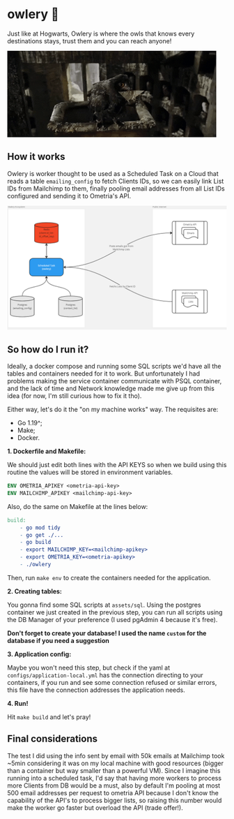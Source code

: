 # owlery 🦉

Just like at Hogwarts, Owlery is where the owls that knows every destinations stays, trust them and you can reach anyone!

![I'd never try to get a letter from those.](owlery_cute_gif.gif)

## How it works

Owlery is worker thought to be used as a Scheduled Task on a Cloud that reads a table `emailing_config` to fetch Clients IDs, so we can easily link List IDs from Mailchimp to them, finally pooling email addresses from all List IDs configured and sending it to Ometria's API.

<img src="flowchart.jpg" alt="flowchart" style="zoom:75%;" />

## So how do I run it?

Ideally, a docker compose and running some SQL scripts we'd have all the tables and containers needed for it to work. But unfortunately I had problems making the service container communicate with PSQL container, and the lack of time and Network knowledge made me give up from this idea (for now, I'm still curious how to fix it tho).

Either way, let's do it the "on my machine works" way. The requisites are:

- Go 1.19^;
- Make;
- Docker.

**1. Dockerfile and Makefile:**

We should just edit both lines with the API KEYS so when we build using this routine the values will be stored in environment variables.

```dockerfile
ENV OMETRIA_APIKEY <ometria-api-key>
ENV MAILCHIMP_APIKEY <mailchimp-api-key>
```

Also, do the same on Makefile at the lines below:

```makefile
build:
	- go mod tidy
	- go get ./...
	- go build
	- export MAILCHIMP_KEY=<mailchimp-apikey>
	- export OMETRIA_KEY=<ometria-apikey>
	- ./owlery
```

Then, run ``make env`` to create the containers needed for the application.

**2. Creating tables:**

You gonna find some SQL scripts at  ``assets/sql``. Using the postgres container we just created in the previous step, you can run all scripts using the DB Manager of your preference (I used pgAdmin 4 because it's free). 

**Don't forget to create your database! I used the name ``custom`` for the database if you need a suggestion**

**3. Application config:**

Maybe you won't need this step, but check if the yaml at ``configs/application-local.yml`` has the connection directing to your containers, if you run and see some connection refused or similar errors, this file have the connection addresses the application needs.

**4. Run!**

Hit ``make build`` and let's pray!

## Final considerations

The test I did using the info sent by email with 50k emails at Mailchimp took ~5min considering it was on my local machine with good resources (bigger than a container but way smaller than a powerful VM). Since I imagine this running into a scheduled task, I'd say that having more workers to process more Clients from DB would be a must, also by default I'm pooling at most 500 email addresses per request to ometria API because I don't know the capability of the API's to process bigger lists, so raising this number would make the worker go faster but overload the API (trade offer!).